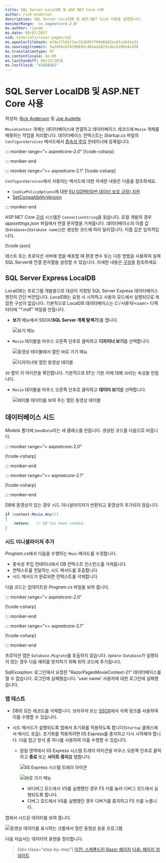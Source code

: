 ```yaml
---
title: SQL Server LocalDB 및 ASP.NET Core 사용
author: rick-anderson
description: SQL Server LocalDB 및 ASP.NET Core 사용을 설명합니다.
monikerRange: '>= aspnetcore-2.0'
ms.author: riande
ms.date: 08/07/2017
uid: tutorials/razor-pages/sql
ms.openlocfilehash: ef4e1fb3bf1ac1b3695ff89d6692ac6fa1641e31
ms.sourcegitcommit: 5a2456cbf429069dc48aaa2823cde14100e4c438
ms.translationtype: HT
ms.contentlocale: ko-KR
ms.lasthandoff: 08/22/2018
ms.locfileid: "41820161"
---
```

# <a name="work-with-sql-server-localdb-and-aspnet-core"></a>SQL Server LocalDB 및 ASP.NET Core 사용

작성자: [Rick Anderson](https://twitter.com/RickAndMSFT) 및 [Joe Audette](https://twitter.com/joeaudette) 

`MovieContext` 개체는 데이터베이스에 연결하고 데이터베이스 레코드에 `Movie` 개체를 매핑하는 작업을 처리합니다. 데이터베이스 컨텍스트는 *Startup.cs* 파일의 `ConfigureServices` 메서드에서 [종속성 주입](xref:fundamentals/dependency-injection) 컨테이너에 등록됩니다.

::: moniker range="= aspnetcore-2.0"
[!code-csharp[](razor-pages-start/sample/RazorPagesMovie/Startup.cs?name=snippet_ConfigureServices&highlight=7-8)]

::: moniker-end

::: moniker range=">= aspnetcore-2.1"
[!code-csharp[](razor-pages-start/sample/RazorPagesMovie21/Startup.cs?name=snippet_ConfigureServices&highlight=12-13)]

`ConfigureServices`에서 사용되는 메서드에 대한 자세한 내용은 다음을 참조하세요.

* `CookiePolicyOptions`에 대한 [EU GDPR(일반 데이터 보호 규정) 지원](xref:security/gdpr)
* [SetCompatibilityVersion](xref:mvc/compatibility-version)

::: moniker-end

ASP.NET Core [구성](xref:fundamentals/configuration/index) 시스템은 `ConnectionString`을 읽습니다. 로컬 개발의 경우 *appsettings.json* 파일에서 연결 문자열을 가져옵니다. 데이터베이스의 이름 값(`Database={Database name}`)은 생성된 코드에 따라 달라집니다. 이름 값은 임의적입니다.

[!code-json[](razor-pages-start/sample/RazorPagesMovie/appsettings.json?highlight=2&range=8-10)]

테스트 또는 프로덕션 서버에 앱을 배포할 때 환경 변수 또는 다른 방법을 사용하여 실제 SQL Server에 연결 문자열을 설정할 수 있습니다. 자세한 내용은 [구성](xref:fundamentals/configuration/index)을 참조하세요.

## <a name="sql-server-express-localdb"></a>SQL Server Express LocalDB

LocalDB는 프로그램 개발용으로 대상이 지정된 SQL Server Express 데이터베이스 엔진의 간단 버전입니다. LocalDB는 요청 시 시작하고 사용자 모드에서 실행되므로 복잡한 구성이 없습니다. 기본적으로 LocalDB 데이터베이스는 *C:/사용자/\<user\>* 디렉터리에 "\*.mdf" 파일을 만듭니다.

<a name="ssox"></a>
* **보기** 메뉴에서 SSOX(**SQL Server 개체 탐색기**)를 엽니다.

  ![보기 메뉴](sql/_static/ssox.png)

* `Movie` 테이블을 마우스 오른쪽 단추로 클릭하고 **디자이너 보기**를 선택합니다.

  ![동영상 테이블에서 열린 바로 가기 메뉴](sql/_static/design.png)

  ![디자이너에 열린 동영상 테이블](sql/_static/dv.png)

`ID` 옆의 키 아이콘을 확인합니다. 기본적으로 EF는 기본 키에 대해 `ID`라는 속성을 만듭니다.

* `Movie` 테이블을 마우스 오른쪽 단추로 클릭하고 **데이터 보기**를 선택합니다.

  ![테이블 데이터를 보여 주는 열린 동영상 테이블](sql/_static/vd22.png)

## <a name="seed-the-database"></a>데이터베이스 시드

*Models* 폴더에 `SeedData`라는 새 클래스를 만듭니다. 생성된 코드를 다음으로 바꿉니다.

::: moniker range="= aspnetcore-2.0"

[!code-csharp[](razor-pages-start/sample/RazorPagesMovie/Models/SeedData.cs?name=snippet_1)]

::: moniker-end

::: moniker range=">= aspnetcore-2.1"

[!code-csharp[](razor-pages-start/sample/RazorPagesMovie21/Models/SeedData.cs?name=snippet_1)]

::: moniker-end

DB에 동영상이 있는 경우 시드 이니셜라이저가 반환되고 동영상이 추가되지 않습니다.

```csharp
if (context.Movie.Any())
{
    return;   // DB has been seeded.
}
```
<a name="si"></a>
### <a name="add-the-seed-initializer"></a>시드 이니셜라이저 추가

*Program.cs*에서 다음을 수행하는 `Main` 메서드를 수정합니다.

* 종속성 주입 컨테이너에서 DB 컨텍스트 인스턴스를 가져옵니다.
* 컨텍스트를 전달하는 시드 메서드를 호출합니다.
* 시드 메서드가 완료되면 컨텍스트를 삭제합니다.

다음 코드는 업데이트된 *Program.cs* 파일을 보여 줍니다.

::: moniker range="= aspnetcore-2.0"

[!code-csharp[](razor-pages-start/sample/RazorPagesMovie/Program.cs)]

::: moniker-end

::: moniker range=">= aspnetcore-2.1"

[!code-csharp[](razor-pages-start/sample/RazorPagesMovie21/Program.cs)]

::: moniker-end

프로덕션 앱은 `Database.Migrate`를 호출하지 않습니다. `Update-Database`가 실행되지 않는 경우 다음 예외를 방지하기 위해 위의 코드에 추가됩니다.

SqlException: 로그인에서 요청한 "RazorPagesMovieContext-21" 데이터베이스를 열 수 없습니다. 로그인에 실패했습니다.
'user name' 사용자에 대한 로그인에 실패했습니다.

### <a name="test-the-app"></a>앱 테스트

* DB의 모든 레코드를 삭제합니다. 브라우저 또는 [SSOX](xref:tutorials/razor-pages/new-field#ssox)에서 삭제 링크를 사용하여 이를 수행할 수 있습니다.
* 시드 메서드가 실행되도록 앱에서 초기화를 적용하도록 합니다(`Startup` 클래스에서 메서드 호출). 초기화를 적용하려면 IIS Express를 중지하고 다시 시작해야 합니다. 다음 접근 방식 중 하나를 사용하여 이를 수행할 수 있습니다.

  * 알림 영역에서 IIS Express 시스템 트레이 아이콘을 마우스 오른쪽 단추로 클릭하고 **종료** 또는 **사이트 중지**를 탭합니다.

    ![IIS Express 시스템 트레이 아이콘](../first-mvc-app/working-with-sql/_static/iisExIcon.png)

    ![바로 가기 메뉴](sql/_static/stopIIS.png)

    * 비디버그 모드에서 VS를 실행했던 경우 F5 키를 눌러 디버그 모드에서 실행되도록 합니다.
    * 디버그 모드에서 VS를 실행했던 경우 디버거를 중지하고 F5 키를 누릅니다.
   
앱에서 시드된 데이터를 보여 줍니다.

![동영상 데이터를 표시하는 크롬에서 열린 동영상 응용 프로그램](sql/_static/m55.png)

다음 자습서는 데이터의 표현을 정리합니다.

> [!div class="step-by-step"]
> [이전: 스캐폴드된 Razor 페이지](xref:tutorials/razor-pages/page)
> [다음: 페이지 업데이트](xref:tutorials/razor-pages/da1)
